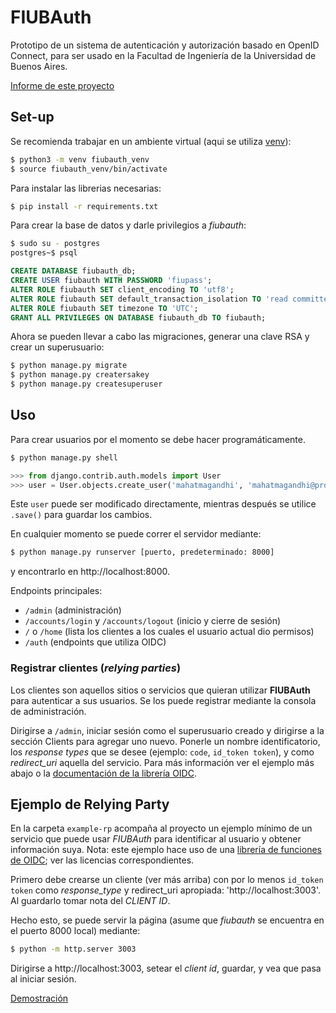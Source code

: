 **FIUBAuth**
============

Prototipo de un sistema de autenticación y autorización basado en OpenID Connect, para ser usado en la Facultad de Ingeniería de la Universidad de Buenos Aires.

[Informe de este proyecto](https://drive.google.com/open?id=10I6nxXT1qVovWpPzGUywH0uXMXhq8BuR)


## Set-up

Se recomienda trabajar en un ambiente virtual (aqui se utiliza [venv](https://docs.python.org/3/library/venv.html)):
```bash
$ python3 -m venv fiubauth_venv
$ source fiubauth_venv/bin/activate
```

Para instalar las librerias necesarias:
```bash
$ pip install -r requirements.txt
```

Para crear la base de datos y darle privilegios a *fiubauth*:
```bash
$ sudo su - postgres
postgres~$ psql
```
```sql
CREATE DATABASE fiubauth_db;
CREATE USER fiubauth WITH PASSWORD 'fiupass';
ALTER ROLE fiubauth SET client_encoding TO 'utf8';
ALTER ROLE fiubauth SET default_transaction_isolation TO 'read committed';
ALTER ROLE fiubauth SET timezone TO 'UTC';
GRANT ALL PRIVILEGES ON DATABASE fiubauth_db TO fiubauth;
```

Ahora se pueden llevar a cabo las migraciones, generar una clave RSA y crear un superusuario:

```bash
$ python manage.py migrate
$ python manage.py creatersakey
$ python manage.py createsuperuser
```


## Uso

Para crear usuarios por el momento se debe hacer programáticamente.
```bash
$ python manage.py shell
```
```python
>>> from django.contrib.auth.models import User
>>> user = User.objects.create_user('mahatmagandhi', 'mahatmagandhi@protonmail.com', 'humanityisanocean')
```
Este `user` puede ser modificado directamente, mientras después se utilice `.save()` para guardar los cambios.

En cualquier momento se puede correr el servidor mediante:
```bash
$ python manage.py runserver [puerto, predeterminado: 8000]
```
y encontrarlo en http://localhost:8000.

Endpoints principales:
* `/admin` (administración)
* `/accounts/login` y `/accounts/logout` (inicio y cierre de sesión)
* `/` o `/home` (lista los clientes a los cuales el usuario actual dio permisos)
* `/auth` (endpoints que utiliza OIDC)


### Registrar clientes (*relying parties*)

Los clientes son aquellos sitios o servicios que quieran utilizar **FIUBAuth** para autenticar a sus usuarios. Se los puede registrar mediante la consola de administración.

Dirigirse a `/admin`, iniciar sesión como el superusuario creado y dirigirse a la sección Clients para agregar uno nuevo. Ponerle un nombre identificatorio, los *response types* que se desee (ejemplo: `code`, `id_token token`), y como *redirect_uri* aquella del servicio. Para más información ver el ejemplo más abajo o la [documentación de la librería OIDC](https://django-oidc-provider.readthedocs.io/en/latest/sections/relyingparties.html).


## Ejemplo de Relying Party

En la carpeta `example-rp` acompaña al proyecto un ejemplo mínimo de un servicio que puede usar *FIUBAuth* para identificar al usuario y obtener información suya. Nota: este ejemplo hace uso de una [librería de funciones de OIDC](https://www.sakimura.org/test/openidconnect.js); ver las licencias correspondientes.

Primero debe crearse un cliente (ver más arriba) con por lo menos `id_token token` como *response_type* y redirect_uri apropiada: 'http://localhost:3003'. Al guardarlo tomar nota del *CLIENT ID*.

Hecho esto, se puede servir la página (asume que *fiubauth* se encuentra en el puerto 8000 local) mediante:
```bash
$ python -m http.server 3003
```

Dirigirse a http://localhost:3003, setear el *client id*, guardar, y vea que pasa al iniciar sesión.

[Demostración](https://drive.google.com/open?id=1RJxHTqoiFLtGqoOVeUvuIBzjhchCyz5-)
